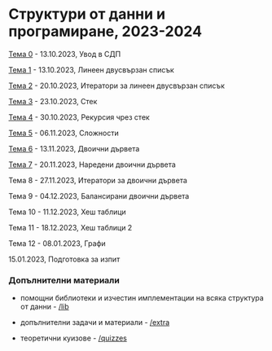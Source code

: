 # Структури от данни и програмиране, 2023-2024


[Тема 0](00-intro/) - 13.10.2023, Увод в СДП

[Тема 1](01-doubly-linked-list/) - 13.10.2023, Линеен двусвързан списък

[Тема 2](02-doubly-linked-list-iterators/) - 20.10.2023, Итератори за линеен двусвързан списък

[Тема 3](03-stack/) - 23.10.2023, Стек

[Тема 4](04-recursion-as-stack/) - 30.10.2023, Рекурсия чрез стек

[Тема 5](05-complexity/) - 06.11.2023, Сложности

[Тема 6](06-btree/) - 13.11.2023, Двоични дървета

[Тема 7](07-bstree/) - 20.11.2023, Наредени двоични дървета

Тема 8 - 27.11.2023, Итератори за двоични дървета

Тема 9 - 04.12.2023, Балансирани двоични дървета

Тема 10 - 11.12.2023, Хеш таблици

Тема 11 - 18.12.2023, Хеш таблици 2

Тема 12 - 08.01.2023, Графи

15.01.2023, Подготовка за изпит


### Допълнителни материали

* помощни библиотеки и изчестин имплементации на всяка структура от данни - [/lib](./lib/)

* допълнителни задачи и материали - [/extra](./extra/)

* теоретични куизове - [/quizzes](./quizzes/)
